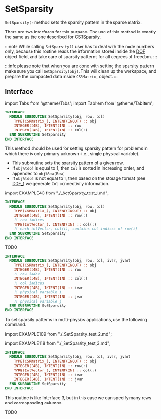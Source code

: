# SetSparsity

`SetSparsity()` method sets the sparsity pattern in the sparse matrix.

There are two interfaces for this purpose. The use of this method is exactly the same as the one described for [CSRSparsity](../CSRSparsity/CSRSparsity_.md).

:::note
While calling `SetSparsity()` user has to deal with the node numbers only, because this routine reads the information stored inside the [DOF](../DOF/DOF_.md) object field, and take care of sparsity patterns for all degrees of freedom.
:::

:::info
please note that when you are done with setting the sparsity pattern make sure you call `SetSparsity(obj)`. This will clean up the workspace, and prepare the compacted data inside `CSRMatrix_` object.
:::

## Interface

import Tabs from '@theme/Tabs';
import TabItem from '@theme/TabItem';

<Tabs>
<TabItem value="interface" label="܀ SetSparsity(obj, row, col)" default>

```fortran
INTERFACE
  MODULE SUBROUTINE SetSparsity(obj, row, col)
    TYPE(CSRMatrix_), INTENT(INOUT) :: obj
    INTEGER(I4B), INTENT(IN) :: row
    INTEGER(I4B), INTENT(IN) :: col(:)
  END SUBROUTINE SetSparsity
END INTERFACE
```

This method should be used for setting sparsity pattern for problems in which there is only primary unknown (i.e., single physical variable).

- This subroutine sets the sparsity pattern of a given row.
- If `obj%tdof` is equal to 1, then `Col` is sorted in increasing order, and appended to `obj%Row(Row)`
- If `obj%tdof` is not equal to 1, then based on the storage format (see [DOF\_](../DOF/DOF_.md)) we generate `Col` connectivity information.

</TabItem>

<TabItem value="example" label="܀ Example 1">

import EXAMPLE43 from "./_SetSparsity_test_1.md";

<EXAMPLE43 />

</TabItem>

<TabItem value="close" label="↢ ">

</TabItem>
</Tabs>

<Tabs>

<TabItem value="iface2" label="܀ SetSparsity(obj, row, col)">

```fortran
INTERFACE
  MODULE SUBROUTINE SetSparsity(obj, row, col)
    TYPE(CSRMatrix_), INTENT(INOUT) :: obj
    INTEGER(I4B), INTENT(IN) :: row(:)
    !! row indices
    TYPE(IntVector_), INTENT(IN) :: col(:)
    !! each intVector, col(i), contains col indices of row(i)
  END SUBROUTINE SetSparsity
END INTERFACE
```

</TabItem>

<TabItem value="example" label="܀ Example">

TODO

</TabItem>

<TabItem value="close" label="↢ " default>

</TabItem>
</Tabs>

<Tabs>

<TabItem value="iface3" label="܀ SetSparsity(obj, row, col, ivar, jvar)">

```fortran
INTERFACE
  MODULE SUBROUTINE SetSparsity(obj, row, col, ivar, jvar)
    TYPE(CSRMatrix_), INTENT(INOUT) :: obj
    INTEGER(I4B), INTENT(IN) :: row
    !! row index
    INTEGER(I4B), INTENT(IN) :: col(:)
    !! col indices
    INTEGER(I4B), INTENT(IN) :: ivar
    !! physical variable i
    INTEGER(I4B), INTENT(IN) :: jvar
    !! physical variable j
  END SUBROUTINE SetSparsity
END INTERFACE
```

To set sparsity patterns in multi-physics applications, use the following command.

</TabItem>

<TabItem value="example" label="܀ Example 1">

import EXAMPLE109 from "./_SetSparsity_test_2.md";

<EXAMPLE109 />

</TabItem>

<TabItem value="example2" label="܀ Example 2">

import EXAMPLE118 from "./_SetSparsity_test_3.md";

<EXAMPLE118 />

</TabItem>

<TabItem value="close" label="↢ " default>

</TabItem>
</Tabs>

<Tabs>

<TabItem value="iface4" label="܀ SetSparsity(obj, row, col, ivar, jvar)">

```fortran
INTERFACE
  MODULE SUBROUTINE SetSparsity(obj, row, col, ivar, jvar)
    TYPE(CSRMatrix_), INTENT(INOUT) :: obj
    INTEGER(I4B), INTENT(IN) :: row(:)
    TYPE(IntVector_), INTENT(IN) :: col(:)
    INTEGER(I4B), INTENT(IN) :: ivar
    INTEGER(I4B), INTENT(IN) :: jvar
  END SUBROUTINE SetSparsity
END INTERFACE
```

This routine is like Interface 3, but in this case we can specify many rows and corresponding columns.

</TabItem>

<TabItem value="example" label="܀ Example">

TODO

</TabItem>

<TabItem value="close" label="↢ " default>

</TabItem>
</Tabs>
